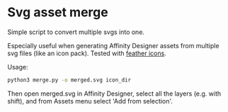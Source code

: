 # Svg asset merge

Simple script to convert multiple svgs into one.

Especially useful when generating Affinity Designer assets
from multiple svg files (like an icon pack).
Tested with [feather icons](https://feathericons.com).

Usage:
```sh
python3 merge.py -o merged.svg icon_dir
```

Then open merged.svg in Affinity Designer, select all the layers
(e.g. with shift), and from Assets menu select 'Add from selection'.
